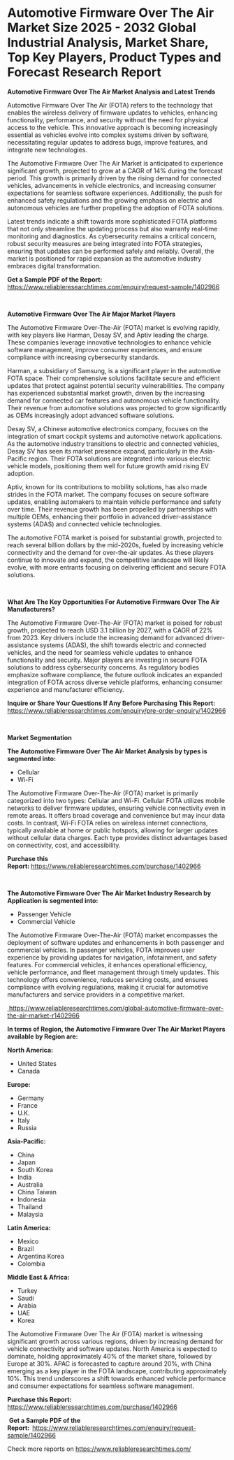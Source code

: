 <p><h1>Automotive Firmware Over The Air Market Size 2025 - 2032 Global Industrial Analysis, Market Share, Top Key Players, Product Types and Forecast Research Report</h1></p><p><strong>Automotive Firmware Over The Air Market Analysis and Latest Trends</strong></p>
<p><p>Automotive Firmware Over The Air (FOTA) refers to the technology that enables the wireless delivery of firmware updates to vehicles, enhancing functionality, performance, and security without the need for physical access to the vehicle. This innovative approach is becoming increasingly essential as vehicles evolve into complex systems driven by software, necessitating regular updates to address bugs, improve features, and integrate new technologies.</p><p>The Automotive Firmware Over The Air Market is anticipated to experience significant growth, projected to grow at a CAGR of 14% during the forecast period. This growth is primarily driven by the rising demand for connected vehicles, advancements in vehicle electronics, and increasing consumer expectations for seamless software experiences. Additionally, the push for enhanced safety regulations and the growing emphasis on electric and autonomous vehicles are further propelling the adoption of FOTA solutions.</p><p>Latest trends indicate a shift towards more sophisticated FOTA platforms that not only streamline the updating process but also warranty real-time monitoring and diagnostics. As cybersecurity remains a critical concern, robust security measures are being integrated into FOTA strategies, ensuring that updates can be performed safely and reliably. Overall, the market is positioned for rapid expansion as the automotive industry embraces digital transformation.</p></p>
<p><strong>Get a Sample PDF of the Report:&nbsp;</strong> <a href="https://www.reliableresearchtimes.com/enquiry/request-sample/1402966?utm_campaign=3067&utm_medium=2&utm_source=Github&utm_content=ia&utm_term=28032025&utm_id=automotive-firmware-over-the-air">https://www.reliableresearchtimes.com/enquiry/request-sample/1402966</a></p>
<p>&nbsp;</p>
<p><strong>Automotive Firmware Over The Air Major Market Players</strong></p>
<p><p>The Automotive Firmware Over-The-Air (FOTA) market is evolving rapidly, with key players like Harman, Desay SV, and Aptiv leading the charge. These companies leverage innovative technologies to enhance vehicle software management, improve consumer experiences, and ensure compliance with increasing cybersecurity standards.</p><p>Harman, a subsidiary of Samsung, is a significant player in the automotive FOTA space. Their comprehensive solutions facilitate secure and efficient updates that protect against potential security vulnerabilities. The company has experienced substantial market growth, driven by the increasing demand for connected car features and autonomous vehicle functionality. Their revenue from automotive solutions was projected to grow significantly as OEMs increasingly adopt advanced software solutions.</p><p>Desay SV, a Chinese automotive electronics company, focuses on the integration of smart cockpit systems and automotive network applications. As the automotive industry transitions to electric and connected vehicles, Desay SV has seen its market presence expand, particularly in the Asia-Pacific region. Their FOTA solutions are integrated into various electric vehicle models, positioning them well for future growth amid rising EV adoption.</p><p>Aptiv, known for its contributions to mobility solutions, has also made strides in the FOTA market. The company focuses on secure software updates, enabling automakers to maintain vehicle performance and safety over time. Their revenue growth has been propelled by partnerships with multiple OEMs, enhancing their portfolio in advanced driver-assistance systems (ADAS) and connected vehicle technologies.</p><p>The automotive FOTA market is poised for substantial growth, projected to reach several billion dollars by the mid-2020s, fueled by increasing vehicle connectivity and the demand for over-the-air updates. As these players continue to innovate and expand, the competitive landscape will likely evolve, with more entrants focusing on delivering efficient and secure FOTA solutions.</p></p>
<p>&nbsp;</p>
<p><strong>What Are The Key Opportunities For Automotive Firmware Over The Air Manufacturers?</strong></p>
<p><p>The Automotive Firmware Over-The-Air (FOTA) market is poised for robust growth, projected to reach USD 3.1 billion by 2027, with a CAGR of 22% from 2023. Key drivers include the increasing demand for advanced driver-assistance systems (ADAS), the shift towards electric and connected vehicles, and the need for seamless vehicle updates to enhance functionality and security. Major players are investing in secure FOTA solutions to address cybersecurity concerns. As regulatory bodies emphasize software compliance, the future outlook indicates an expanded integration of FOTA across diverse vehicle platforms, enhancing consumer experience and manufacturer efficiency.</p></p>
<p><strong>Inquire or Share Your Questions If Any Before Purchasing This Report:</strong> <a href="https://www.reliableresearchtimes.com/enquiry/pre-order-enquiry/1402966?utm_campaign=3067&utm_medium=2&utm_source=Github&utm_content=ia&utm_term=28032025&utm_id=automotive-firmware-over-the-air">https://www.reliableresearchtimes.com/enquiry/pre-order-enquiry/1402966</a></p>
<p>&nbsp;</p>
<p><strong>Market Segmentation</strong></p>
<p><strong>The Automotive Firmware Over The Air Market Analysis by types is segmented into:</strong></p>
<p><ul><li>Cellular</li><li>Wi-Fi</li></ul></p>
<p><p>The Automotive Firmware Over-The-Air (FOTA) market is primarily categorized into two types: Cellular and Wi-Fi. Cellular FOTA utilizes mobile networks to deliver firmware updates, ensuring vehicle connectivity even in remote areas. It offers broad coverage and convenience but may incur data costs. In contrast, Wi-Fi FOTA relies on wireless internet connections, typically available at home or public hotspots, allowing for larger updates without cellular data charges. Each type provides distinct advantages based on connectivity, cost, and accessibility.</p></p>
<p><strong>Purchase this Report:&nbsp;</strong><a href="https://www.reliableresearchtimes.com/purchase/1402966?utm_campaign=3067&utm_medium=2&utm_source=Github&utm_content=ia&utm_term=28032025&utm_id=automotive-firmware-over-the-air">https://www.reliableresearchtimes.com/purchase/1402966</a></p>
<p>&nbsp;</p>
<p><strong>The Automotive Firmware Over The Air Market Industry Research by Application is segmented into:</strong></p>
<p><ul><li>Passenger Vehicle</li><li>Commercial Vehicle</li></ul></p>
<p><p>The Automotive Firmware Over-The-Air (FOTA) market encompasses the deployment of software updates and enhancements in both passenger and commercial vehicles. In passenger vehicles, FOTA improves user experience by providing updates for navigation, infotainment, and safety features. For commercial vehicles, it enhances operational efficiency, vehicle performance, and fleet management through timely updates. This technology offers convenience, reduces servicing costs, and ensures compliance with evolving regulations, making it crucial for automotive manufacturers and service providers in a competitive market.</p></p>
<p><a href="https://www.reliableresearchtimes.com/global-automotive-firmware-over-the-air-market-r1402966?utm_campaign=3067&utm_medium=2&utm_source=Github&utm_content=ia&utm_term=28032025&utm_id=automotive-firmware-over-the-air">&nbsp;https://www.reliableresearchtimes.com/global-automotive-firmware-over-the-air-market-r1402966</a></p>
<p><strong>In terms of Region, the Automotive Firmware Over The Air Market Players available by Region are:</strong></p>
<p>
    <p> <strong> North America: </strong>
        <ul>
            <li>United States</li>
            <li>Canada</li>
        </ul>
        </p> 
    <p> <strong> Europe: </strong>
        <ul>
            <li>Germany</li>
            <li>France</li>
            <li>U.K.</li>
            <li>Italy</li>
            <li>Russia</li>
        </ul>
        </p> 
    <p> <strong> Asia-Pacific: </strong>
        <ul>
            <li>China</li>
            <li>Japan</li>
            <li>South Korea</li>
            <li>India</li>
            <li>Australia</li>
            <li>China Taiwan</li>
            <li>Indonesia</li>
            <li>Thailand</li>
            <li>Malaysia</li>
        </ul>
        </p> 
    <p> <strong> Latin America: </strong>
        <ul>
            <li>Mexico</li>
            <li>Brazil</li>
            <li>Argentina Korea</li>
            <li>Colombia</li>
        </ul>
        </p> 
    <p> <strong> Middle East & Africa: </strong>
        <ul>
            <li>Turkey</li>
            <li>Saudi</li>
            <li>Arabia</li>
            <li>UAE</li>
            <li>Korea</li>
        </ul>
    </p>
    </p>
<p><p>The Automotive Firmware Over The Air (FOTA) market is witnessing significant growth across various regions, driven by increasing demand for vehicle connectivity and software updates. North America is expected to dominate, holding approximately 40% of the market share, followed by Europe at 30%. APAC is forecasted to capture around 20%, with China emerging as a key player in the FOTA landscape, contributing approximately 10%. This trend underscores a shift towards enhanced vehicle performance and consumer expectations for seamless software management.</p></p>
<p><strong>Purchase this Report: </strong><a href="https://www.reliableresearchtimes.com/purchase/1402966?utm_campaign=3067&utm_medium=2&utm_source=Github&utm_content=ia&utm_term=28032025&utm_id=automotive-firmware-over-the-air">https://www.reliableresearchtimes.com/purchase/1402966</a></p>
<p>&nbsp;<strong>Get a Sample PDF of the Report:&nbsp;&nbsp;</strong><a href="https://www.reliableresearchtimes.com/enquiry/request-sample/1402966?utm_campaign=3067&utm_medium=2&utm_source=Github&utm_content=ia&utm_term=28032025&utm_id=automotive-firmware-over-the-air">https://www.reliableresearchtimes.com/enquiry/request-sample/1402966</a></p>
<p><strong></strong></p>
<p>Check more reports on <a href="https://www.reliableresearchtimes.com/?utm_campaign=3067&utm_medium=2&utm_source=Github&utm_content=ia&utm_term=28032025&utm_id=automotive-firmware-over-the-air">https://www.reliableresearchtimes.com/</a></p>